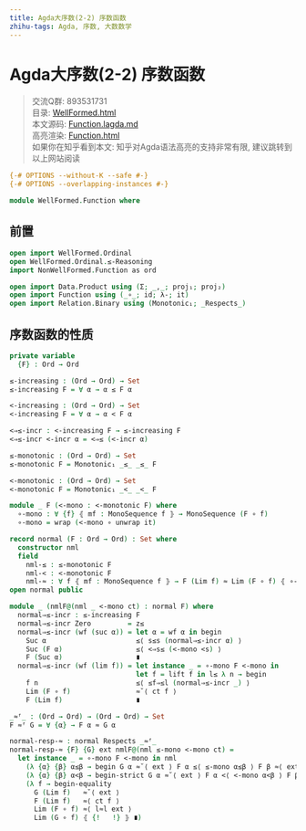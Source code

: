 ```yaml
---
title: Agda大序数(2-2) 序数函数
zhihu-tags: Agda, 序数, 大数数学
---
```


# Agda大序数(2-2) 序数函数

> 交流Q群: 893531731  
> 目录: [WellFormed.html](https://choukh.github.io/agda-lvo/WellFormed.html)  
> 本文源码: [Function.lagda.md](https://github.com/choukh/agda-lvo/blob/main/src/WellFormed/Function.lagda.md)  
> 高亮渲染: [Function.html](https://choukh.github.io/agda-lvo/WellFormed.Function.html)  
> 如果你在知乎看到本文: 知乎对Agda语法高亮的支持非常有限, 建议跳转到以上网站阅读  

```agda
{-# OPTIONS --without-K --safe #-}
{-# OPTIONS --overlapping-instances #-}

module WellFormed.Function where
```

## 前置

```agda
open import WellFormed.Ordinal
open WellFormed.Ordinal.≤-Reasoning
import NonWellFormed.Function as ord

open import Data.Product using (Σ; _,_; proj₁; proj₂)
open import Function using (_∘_; id; λ-; it)
open import Relation.Binary using (Monotonic₁; _Respects_)
```

## 序数函数的性质

```agda
private variable
  {F} : Ord → Ord
```

```agda
≤-increasing : (Ord → Ord) → Set
≤-increasing F = ∀ α → α ≤ F α

<-increasing : (Ord → Ord) → Set
<-increasing F = ∀ α → α < F α
```

```agda
<⇒≤-incr : <-increasing F → ≤-increasing F
<⇒≤-incr <-incr α = <⇒≤ (<-incr α)
```

```agda
≤-monotonic : (Ord → Ord) → Set
≤-monotonic F = Monotonic₁ _≤_ _≤_ F

<-monotonic : (Ord → Ord) → Set
<-monotonic F = Monotonic₁ _<_ _<_ F

module _ F (<-mono : <-monotonic F) where
  ∘-mono : ∀ {f} ⦃ mf : MonoSequence f ⦄ → MonoSequence (F ∘ f)
  ∘-mono = wrap (<-mono ∘ unwrap it)
```

```agda
record normal (F : Ord → Ord) : Set where
  constructor nml
  field
    nml-≤ : ≤-monotonic F
    nml-< : <-monotonic F
    nml-≈ : ∀ f ⦃ mf : MonoSequence f ⦄ → F (Lim f) ≈ Lim (F ∘ f) ⦃ ∘-mono F nml-< ⦄
open normal public
```

```agda
module _ (nmlF@(nml _ <-mono ct) : normal F) where
  normal⇒≤-incr : ≤-increasing F
  normal⇒≤-incr Zero         = z≤
  normal⇒≤-incr (wf (suc α)) = let α = wf α in begin
    Suc α                      ≤⟨ s≤s (normal⇒≤-incr α) ⟩
    Suc (F α)                  ≤⟨ <⇒s≤ (<-mono <s) ⟩
    F (Suc α)                  ∎
  normal⇒≤-incr (wf (lim f)) = let instance _ = ∘-mono F <-mono in
                               let f = lift f in l≤ λ n → begin
    f n                        ≤⟨ ≤f⇒≤l (normal⇒≤-incr _) ⟩
    Lim (F ∘ f)                ≈˘⟨ ct f ⟩
    F (Lim f)                  ∎
```

```agda
_≈ᶠ_ : (Ord → Ord) → (Ord → Ord) → Set
F ≈ᶠ G = ∀ {α} → F α ≈ G α

normal-resp-≈ : normal Respects _≈ᶠ_
normal-resp-≈ {F} {G} ext nmlF@(nml ≤-mono <-mono ct) =
  let instance _ = ∘-mono F <-mono in nml
    (λ {α} {β} α≤β → begin G α ≈˘⟨ ext ⟩ F α ≤⟨ ≤-mono α≤β ⟩ F β ≈⟨ ext ⟩ G β ∎)
    (λ {α} {β} α<β → begin-strict G α ≈˘⟨ ext ⟩ F α <⟨ <-mono α<β ⟩ F β ≈⟨ ext ⟩ G β ∎)
    (λ f → begin-equality
      G (Lim f)   ≈˘⟨ ext ⟩
      F (Lim f)   ≈⟨ ct f ⟩
      Lim (F ∘ f) ≈⟨ l≈l ext ⟩
      Lim (G ∘ f) ⦃ {!   !} ⦄ ∎)
```
